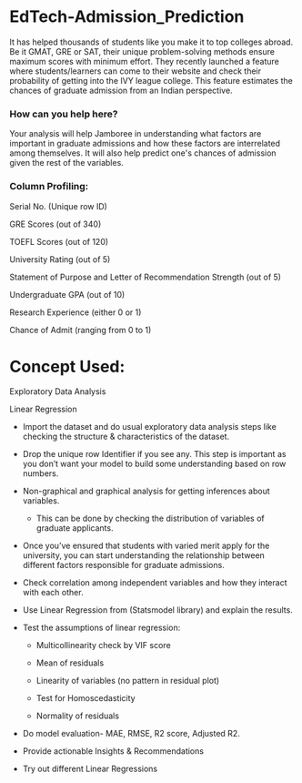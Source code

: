 # EdTech-Admission_Prediction

It has helped thousands of students like you make it to top colleges abroad. Be it GMAT, GRE or SAT, their unique problem-solving methods ensure maximum scores with minimum effort.
They recently launched a feature where students/learners can come to their website and check their probability of getting into the IVY league college. This feature estimates the chances of graduate admission from an Indian perspective.


### How can you help here?

Your analysis will help Jamboree in understanding what factors are important in graduate admissions and how these factors are interrelated among themselves. It will also help predict one's chances of admission given the rest of the variables.


### Column Profiling:

Serial No. (Unique row ID)

GRE Scores (out of 340)

TOEFL Scores (out of 120)

University Rating (out of 5)

Statement of Purpose and Letter of Recommendation Strength (out of 5)

Undergraduate GPA (out of 10)

Research Experience (either 0 or 1)

Chance of Admit (ranging from 0 to 1)

# Concept Used:

Exploratory Data Analysis

Linear Regression

- Import the dataset and do usual exploratory data analysis steps like checking the structure & characteristics of the dataset.
- Drop the unique row Identifier if you see any. This step is important as you don’t want your model to build some understanding based on row numbers.
- Non-graphical and graphical analysis for getting inferences about variables.
    - This can be done by checking the distribution of variables of graduate applicants.
- Once you’ve ensured that students with varied merit apply for the university, you can start understanding the relationship between different factors responsible for graduate admissions.
- Check correlation among independent variables and how they interact with each other.
- Use Linear Regression from (Statsmodel library) and explain the results.
- Test the assumptions of linear regression:
    - Multicollinearity check by VIF score
  
    - Mean of residuals
  
    - Linearity of variables (no pattern in residual plot)
  
    - Test for Homoscedasticity
  
    - Normality of residuals
  
- Do model evaluation- MAE, RMSE, R2 score, Adjusted R2.
- Provide actionable Insights & Recommendations
- Try out different Linear Regressions
